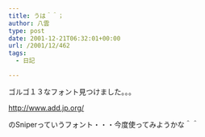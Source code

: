 ```yaml
---
title: うは＾＾；
author: 八雲
type: post
date: 2001-12-21T06:32:01+00:00
url: /2001/12/462
tags:
  - 日記

---
```

ゴルゴ１３なフォント見つけました。。。

http://www.add.jp.org/

のSniperっていうフォント・・・今度使ってみようかな＾＾

